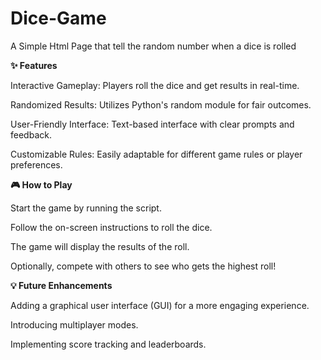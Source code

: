   # Dice-Game

A Simple Html Page that tell the random number when a dice is rolled


**✨ Features**

Interactive Gameplay: Players roll the dice and get results in real-time.

Randomized Results: Utilizes Python's random module for fair outcomes.

User-Friendly Interface: Text-based interface with clear prompts and feedback.

Customizable Rules: Easily adaptable for different game rules or player preferences.


**🎮 How to Play**

Start the game by running the script.

Follow the on-screen instructions to roll the dice.

The game will display the results of the roll.

Optionally, compete with others to see who gets the highest roll!

**💡 Future Enhancements**

Adding a graphical user interface (GUI) for a more engaging experience.

Introducing multiplayer modes.

Implementing score tracking and leaderboards.
